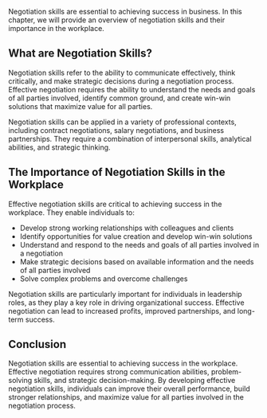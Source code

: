
Negotiation skills are essential to achieving success in business. In this chapter, we will provide an overview of negotiation skills and their importance in the workplace.

What are Negotiation Skills?
----------------------------

Negotiation skills refer to the ability to communicate effectively, think critically, and make strategic decisions during a negotiation process. Effective negotiation requires the ability to understand the needs and goals of all parties involved, identify common ground, and create win-win solutions that maximize value for all parties.

Negotiation skills can be applied in a variety of professional contexts, including contract negotiations, salary negotiations, and business partnerships. They require a combination of interpersonal skills, analytical abilities, and strategic thinking.

The Importance of Negotiation Skills in the Workplace
-----------------------------------------------------

Effective negotiation skills are critical to achieving success in the workplace. They enable individuals to:

* Develop strong working relationships with colleagues and clients
* Identify opportunities for value creation and develop win-win solutions
* Understand and respond to the needs and goals of all parties involved in a negotiation
* Make strategic decisions based on available information and the needs of all parties involved
* Solve complex problems and overcome challenges

Negotiation skills are particularly important for individuals in leadership roles, as they play a key role in driving organizational success. Effective negotiation can lead to increased profits, improved partnerships, and long-term success.

Conclusion
----------

Negotiation skills are essential to achieving success in the workplace. Effective negotiation requires strong communication abilities, problem-solving skills, and strategic decision-making. By developing effective negotiation skills, individuals can improve their overall performance, build stronger relationships, and maximize value for all parties involved in the negotiation process.
